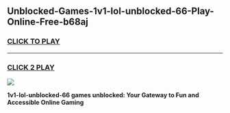 
## Unblocked-Games-1v1-lol-unblocked-66-Play-Online-Free-b68aj
<h3>
<a href="https://premium76.site?title=1v1-lol-unblocked-66&ref=26A">CLICK TO PLAY</a></h3>
<hr>

<h3>
<a href="https://premium76.site?title=1v1-lol-unblocked-66&ref=26A">CLICK 2 PLAY</a>
  
</h3>

<a href="https://premium76.site?title=1v1-lol-unblocked-66&ref=26A"><img src="https://clearcache.store/games.png"></a>


**1v1-lol-unblocked-66 games unblocked: Your Gateway to Fun and Accessible Online Gaming**
